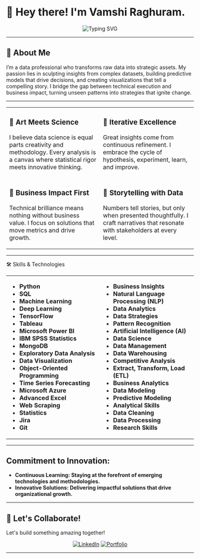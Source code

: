 # 🚀 Hey there! I'm Vamshi Raghuram.

<div align="center">
   
  <img src="https://readme-typing-svg.herokuapp.com?font=Fira+Code&size=22&duration=3000&pause=1000&color=64FFDA&center=true&width=600&lines=Transforming+Data+into+Intelligence;Building+ML+Models+that+Matter;Creating+Stories+from+Numbers;Driving+Decisions+with+Data" alt="Typing SVG" />

</div>

---


## 🎯 About Me

I’m a data professional who transforms raw data into strategic assets. My passion lies in sculpting insights from complex datasets, building predictive models that drive decisions, and creating visualizations that tell a compelling story. I bridge the gap between technical execution and business impact, turning unseen patterns into strategies that ignite change.


---


<table>
<tr>
<td width="50%">

### 🎨 **Art Meets Science**
I believe data science is equal parts creativity and methodology. Every analysis is a canvas where statistical rigor meets innovative thinking.

</td>
<td width="50%">

### 🔄 **Iterative Excellence**
Great insights come from continuous refinement. I embrace the cycle of hypothesis, experiment, learn, and improve.

</td>
</tr>
<tr>
<td width="50%">

### 🎯 **Business Impact First**
Technical brilliance means nothing without business value. I focus on solutions that move metrics and drive growth.

</td>
<td width="50%">

### 📖 **Storytelling with Data**
Numbers tell stories, but only when presented thoughtfully. I craft narratives that resonate with stakeholders at every level.

</td>
</tr>
</table>


---


🛠️ Skills & Technologies
<table>
<tr>
<td width="50%">

- **Python**
- **SQL**
- **Machine Learning**
- **Deep Learning**
- **TensorFlow**
- **Tableau**
- **Microsoft Power BI**
- **IBM SPSS Statistics**
- **MongoDB**
- **Exploratory Data Analysis**
- **Data Visualization**
- **Object-Oriented Programming**
- **Time Series Forecasting**
- **Microsoft Azure**
- **Advanced Excel**
- **Web Scraping**
- **Statistics**
- **Jira**
- **Git**

</td>
<td width="50%">

- **Business Insights**
- **Natural Language Processing (NLP)**
- **Data Analytics**
- **Data Strategies**
- **Pattern Recognition**
- **Artificial Intelligence (AI)**
- **Data Science**
- **Data Management**
- **Data Warehousing**
- **Competitive Analysis**
- **Extract, Transform, Load (ETL)**
- **Business Analytics**
- **Data Modeling**
- **Predictive Modeling**
- **Analytical Skills**
- **Data Cleaning**
- **Data Processing**
- **Research Skills**

</td>
</tr>
</table>


---


## Commitment to Innovation:
- **Continuous Learning: Staying at the forefront of emerging technologies and methodologies.**
- **Innovative Solutions: Delivering impactful solutions that drive organizational growth.**


---


## 🤝 Let's Collaborate!
Let's build something amazing together!

<p align="center">
<a href="https://www.linkedin.com/in/vamshi-raghuram-g" target="_blank"><img src="https://img.shields.io/badge/LinkedIn-0077B5?style=for-the-badge&logo=linkedin&logoColor=white" alt="LinkedIn"/></a>
<a href="https://vamshi-raghuram-g.github.io/" target="_blank"><img src="https://img.shields.io/badge/Portfolio-64FFDA?style=for-the-badge&logo=react&logoColor=black" alt="Portfolio"/></a>
</p>


---

